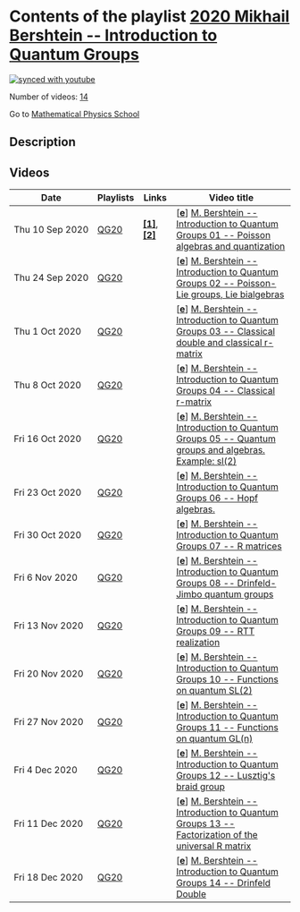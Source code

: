 # Contents of the playlist [2020 Mikhail Bershtein -- Introduction to Quantum Groups](https://www.youtube.com/playlist?list=PLLGkFbxve671f3Zj4xRqtd2_HFxJvg_gq)

[![synced with youtube](https://img.shields.io/github/last-commit/mathphysschool/mathphysschool.github.io/autoupdate1?label=synced%20with%20youtube)](#)

Number of videos: [14](#videos)

Go to [Mathematical Physics School](../README.md)

## Description



## Videos

|Date|Playlists|Links|Video title|
|---|---|---|---|
| Thu&nbsp;10&nbsp;Sep&nbsp;2020 | [QG20](../playlists/QG20 "2020 Mikhail Bershtein -- Introduction to Quantum Groups") | [**[1]**](http://qft.itp.ac.ru/mbersht/Quantum_Groups/Lecture01.pdf), [**[2]**](http://qft.itp.ac.ru/mbersht/Quantum_Groups.html) | [[**e**](https://studio.youtube.com/video/8yS1xHJXhOY/edit "Edit")] [M. Bershtein -- Introduction to Quantum Groups 01 -- Poisson algebras and quantization](https://www.youtube.com/watch?v=8yS1xHJXhOY&list=PLLGkFbxve671f3Zj4xRqtd2_HFxJvg_gq "Slides http://qft.itp.ac.ru/mbersht/Quantum&#95;Groups/Lecture01.pdf&#013;&#013;Course website http://qft.itp.ac.ru/mbersht/Quantum&#95;Groups.html") |
| Thu&nbsp;24&nbsp;Sep&nbsp;2020 | [QG20](../playlists/QG20 "2020 Mikhail Bershtein -- Introduction to Quantum Groups") |  | [[**e**](https://studio.youtube.com/video/MmXDi_MEE-s/edit "Edit")] [M. Bershtein -- Introduction to Quantum Groups 02 -- Poisson-Lie groups, Lie bialgebras](https://www.youtube.com/watch?v=MmXDi_MEE-s&list=PLLGkFbxve671f3Zj4xRqtd2_HFxJvg_gq) |
| Thu&nbsp;1&nbsp;Oct&nbsp;2020 | [QG20](../playlists/QG20 "2020 Mikhail Bershtein -- Introduction to Quantum Groups") |  | [[**e**](https://studio.youtube.com/video/EDoFw7FIzfY/edit "Edit")] [M. Bershtein -- Introduction to Quantum Groups 03 -- Classical double and classical r-matrix](https://www.youtube.com/watch?v=EDoFw7FIzfY&list=PLLGkFbxve671f3Zj4xRqtd2_HFxJvg_gq "Лекция о классическом дубле. По традиции, за 10-15 минут до конца лекции началась новая тема про классическую r-матрицу.") |
| Thu&nbsp;8&nbsp;Oct&nbsp;2020 | [QG20](../playlists/QG20 "2020 Mikhail Bershtein -- Introduction to Quantum Groups") |  | [[**e**](https://studio.youtube.com/video/yCGP1cMn9L4/edit "Edit")] [M. Bershtein -- Introduction to Quantum Groups 04 -- Classical r-matrix](https://www.youtube.com/watch?v=yCGP1cMn9L4&list=PLLGkFbxve671f3Zj4xRqtd2_HFxJvg_gq) |
| Fri&nbsp;16&nbsp;Oct&nbsp;2020 | [QG20](../playlists/QG20 "2020 Mikhail Bershtein -- Introduction to Quantum Groups") |  | [[**e**](https://studio.youtube.com/video/Agzeo6TRa78/edit "Edit")] [M. Bershtein -- Introduction to Quantum Groups 05 -- Quantum groups and algebras. Example: sl(2)](https://www.youtube.com/watch?v=Agzeo6TRa78&list=PLLGkFbxve671f3Zj4xRqtd2_HFxJvg_gq) |
| Fri&nbsp;23&nbsp;Oct&nbsp;2020 | [QG20](../playlists/QG20 "2020 Mikhail Bershtein -- Introduction to Quantum Groups") |  | [[**e**](https://studio.youtube.com/video/I1m07iqSGR0/edit "Edit")] [M. Bershtein -- Introduction to Quantum Groups 06 -- Hopf algebras.](https://www.youtube.com/watch?v=I1m07iqSGR0&list=PLLGkFbxve671f3Zj4xRqtd2_HFxJvg_gq) |
| Fri&nbsp;30&nbsp;Oct&nbsp;2020 | [QG20](../playlists/QG20 "2020 Mikhail Bershtein -- Introduction to Quantum Groups") |  | [[**e**](https://studio.youtube.com/video/GXDAH5nAtA4/edit "Edit")] [M. Bershtein -- Introduction to Quantum Groups 07 -- R matrices](https://www.youtube.com/watch?v=GXDAH5nAtA4&list=PLLGkFbxve671f3Zj4xRqtd2_HFxJvg_gq) |
| Fri&nbsp;6&nbsp;Nov&nbsp;2020 | [QG20](../playlists/QG20 "2020 Mikhail Bershtein -- Introduction to Quantum Groups") |  | [[**e**](https://studio.youtube.com/video/czI4V2VXFE8/edit "Edit")] [M. Bershtein -- Introduction to Quantum Groups 08 -- Drinfeld-Jimbo quantum groups](https://www.youtube.com/watch?v=czI4V2VXFE8&list=PLLGkFbxve671f3Zj4xRqtd2_HFxJvg_gq) |
| Fri&nbsp;13&nbsp;Nov&nbsp;2020 | [QG20](../playlists/QG20 "2020 Mikhail Bershtein -- Introduction to Quantum Groups") |  | [[**e**](https://studio.youtube.com/video/hAyYsKmCChs/edit "Edit")] [M. Bershtein -- Introduction to Quantum Groups 09 -- RTT realization](https://www.youtube.com/watch?v=hAyYsKmCChs&list=PLLGkFbxve671f3Zj4xRqtd2_HFxJvg_gq) |
| Fri&nbsp;20&nbsp;Nov&nbsp;2020 | [QG20](../playlists/QG20 "2020 Mikhail Bershtein -- Introduction to Quantum Groups") |  | [[**e**](https://studio.youtube.com/video/1FxUAuCx1to/edit "Edit")] [M. Bershtein -- Introduction to Quantum Groups 10 -- Functions on quantum SL(2)](https://www.youtube.com/watch?v=1FxUAuCx1to&list=PLLGkFbxve671f3Zj4xRqtd2_HFxJvg_gq) |
| Fri&nbsp;27&nbsp;Nov&nbsp;2020 | [QG20](../playlists/QG20 "2020 Mikhail Bershtein -- Introduction to Quantum Groups") |  | [[**e**](https://studio.youtube.com/video/l7FxlVCtx28/edit "Edit")] [M. Bershtein -- Introduction to Quantum Groups 11 -- Functions on quantum GL(n)](https://www.youtube.com/watch?v=l7FxlVCtx28&list=PLLGkFbxve671f3Zj4xRqtd2_HFxJvg_gq) |
| Fri&nbsp;4&nbsp;Dec&nbsp;2020 | [QG20](../playlists/QG20 "2020 Mikhail Bershtein -- Introduction to Quantum Groups") |  | [[**e**](https://studio.youtube.com/video/KieLs9tRT6E/edit "Edit")] [M. Bershtein -- Introduction to Quantum Groups 12 -- Lusztig's braid group](https://www.youtube.com/watch?v=KieLs9tRT6E&list=PLLGkFbxve671f3Zj4xRqtd2_HFxJvg_gq) |
| Fri&nbsp;11&nbsp;Dec&nbsp;2020 | [QG20](../playlists/QG20 "2020 Mikhail Bershtein -- Introduction to Quantum Groups") |  | [[**e**](https://studio.youtube.com/video/s45j8N_F16Y/edit "Edit")] [M. Bershtein -- Introduction to Quantum Groups 13 -- Factorization of the universal R matrix](https://www.youtube.com/watch?v=s45j8N_F16Y&list=PLLGkFbxve671f3Zj4xRqtd2_HFxJvg_gq) |
| Fri&nbsp;18&nbsp;Dec&nbsp;2020 | [QG20](../playlists/QG20 "2020 Mikhail Bershtein -- Introduction to Quantum Groups") |  | [[**e**](https://studio.youtube.com/video/o02Cn0pkbDw/edit "Edit")] [M. Bershtein -- Introduction to Quantum Groups 14 -- Drinfeld Double](https://www.youtube.com/watch?v=o02Cn0pkbDw&list=PLLGkFbxve671f3Zj4xRqtd2_HFxJvg_gq) |
